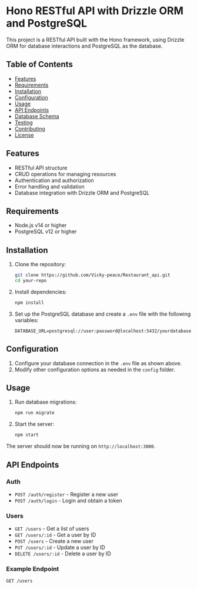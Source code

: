 # Hono RESTful API with Drizzle ORM and PostgreSQL

This project is a RESTful API built with the Hono framework, using Drizzle ORM for database interactions and PostgreSQL as the database.

## Table of Contents
- [Features](#features)
- [Requirements](#requirements)
- [Installation](#installation)
- [Configuration](#configuration)
- [Usage](#usage)
- [API Endpoints](#api-endpoints)
- [Database Schema](#database-schema)
- [Testing](#testing)
- [Contributing](#contributing)
- [License](#license)

## Features
- RESTful API structure
- CRUD operations for managing resources
- Authentication and authorization
- Error handling and validation
- Database integration with Drizzle ORM and PostgreSQL

## Requirements
- Node.js v14 or higher
- PostgreSQL v12 or higher

## Installation
1. Clone the repository:
    ```sh
    git clone https://github.com/Vicky-peace/Restaurant_api.git
    cd your-repo
    ```

2. Install dependencies:
    ```sh
    npm install
    ```

3. Set up the PostgreSQL database and create a `.env` file with the following variables:
    ```env
    DATABASE_URL=postgresql://user:password@localhost:5432/yourdatabase
    ```

## Configuration
1. Configure your database connection in the `.env` file as shown above.
2. Modify other configuration options as needed in the `config` folder.

## Usage
1. Run database migrations:
    ```sh
    npm run migrate
    ```

2. Start the server:
    ```sh
    npm start
    ```

The server should now be running on `http://localhost:3000`.

## API Endpoints
### Auth
- `POST /auth/register` - Register a new user
- `POST /auth/login` - Login and obtain a token

### Users
- `GET /users` - Get a list of users
- `GET /users/:id` - Get a user by ID
- `POST /users` - Create a new user
- `PUT /users/:id` - Update a user by ID
- `DELETE /users/:id` - Delete a user by ID

### Example Endpoint
```http
GET /users
